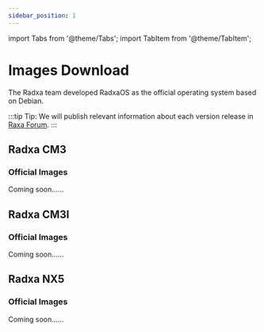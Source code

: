 ```yaml
---
sidebar_position: 1
---
```


import Tabs from '@theme/Tabs';
import TabItem from '@theme/TabItem';

# Images Download

The Radxa team developed RadxaOS as the official operating system based on Debian.

:::tip
Tip: We will publish relevant information about each version release in [Raxa Forum](https://forum.radxa.com/).
:::

<Tabs queryString="model">
<TabItem value="Radxa CM3">

## Radxa CM3

### Official Images

Coming soon......

</TabItem>
<TabItem value="Radxa CM3I">

## Radxa CM3I

### Official Images

Coming soon......

</TabItem>

<TabItem value="Radxa NX5">

## Radxa NX5

### Official Images

Coming soon......

</TabItem>
</Tabs>
